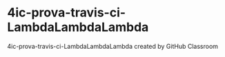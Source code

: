 # 4ic-prova-travis-ci-LambdaLambdaLambda
4ic-prova-travis-ci-LambdaLambdaLambda created by GitHub Classroom
